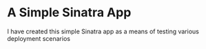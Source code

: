 # A Simple Sinatra App

I have created this simple Sinatra app as a means of testing various deployment scenarios
